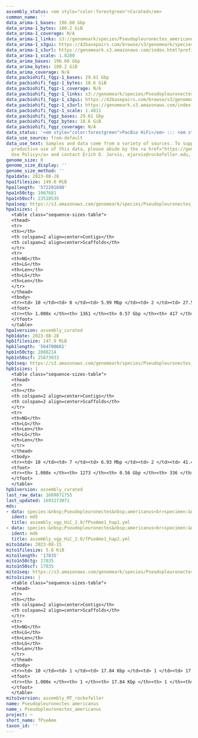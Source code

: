 ```yaml
---
assembly_status: <em style="color:forestgreen">Curated</em>
common_name: ''
data_arima-1_bases: 196.60 Gbp
data_arima-1_bytes: 100.2 GiB
data_arima-1_coverage: N/A
data_arima-1_links: s3://genomeark/species/Pseudopleuronectes_americanus/fPseAme1/genomic_data/arima/<br>
data_arima-1_s3gui: https://42basepairs.com/browse/s3/genomeark/species/Pseudopleuronectes_americanus/fPseAme1/genomic_data/arima/
data_arima-1_s3url: https://genomeark.s3.amazonaws.com/index.html?prefix=species/Pseudopleuronectes_americanus/fPseAme1/genomic_data/arima/
data_arima-1_scale: 1.8280
data_arima_bases: 196.60 Gbp
data_arima_bytes: 100.2 GiB
data_arima_coverage: N/A
data_pacbiohifi_fqgz-1_bases: 29.61 Gbp
data_pacbiohifi_fqgz-1_bytes: 18.6 GiB
data_pacbiohifi_fqgz-1_coverage: N/A
data_pacbiohifi_fqgz-1_links: s3://genomeark/species/Pseudopleuronectes_americanus/fPseAme1/genomic_data/pacbio_hifi/<br>
data_pacbiohifi_fqgz-1_s3gui: https://42basepairs.com/browse/s3/genomeark/species/Pseudopleuronectes_americanus/fPseAme1/genomic_data/pacbio_hifi/
data_pacbiohifi_fqgz-1_s3url: https://genomeark.s3.amazonaws.com/index.html?prefix=species/Pseudopleuronectes_americanus/fPseAme1/genomic_data/pacbio_hifi/
data_pacbiohifi_fqgz-1_scale: 1.4811
data_pacbiohifi_fqgz_bases: 29.61 Gbp
data_pacbiohifi_fqgz_bytes: 18.6 GiB
data_pacbiohifi_fqgz_coverage: N/A
data_status: '<em style="color:forestgreen">PacBio HiFi</em> ::: <em style="color:forestgreen">Arima</em>'
data_use_source: from-default
data_use_text: Samples and data come from a variety of sources. To support fair and
  productive use of this data, please abide by the <a href="https://genome10k.soe.ucsc.edu/data-use-policies/">Data
  Use Policy</a> and contact Erich D. Jarvis, ejarvis@rockefeller.edu, with any questions.
genome_size: 0
genome_size_display: ''
genome_size_method: ''
hpa1date: 2023-08-28
hpa1filesize: 149.0 MiB
hpa1length: '572201698'
hpa1n50ctg: 1967681
hpa1n50scf: 23518535
hpa1seq: https://s3.amazonaws.com/genomeark/species/Pseudopleuronectes_americanus/fPseAme1/assembly_curated/fPseAme1.hap1.decontam.20230828.fasta.gz
hpa1sizes: |
  <table class="sequence-sizes-table">
  <thead>
  <tr>
  <th></th>
  <th colspan=2 align=center>Contigs</th>
  <th colspan=2 align=center>Scaffolds</th>
  </tr>
  <tr>
  <th>NG</th>
  <th>LG</th>
  <th>Len</th>
  <th>LG</th>
  <th>Len</th>
  </tr>
  </thead>
  <tbody>
  <tr><td> 10 </td><td> 8 </td><td> 5.99 Mbp </td><td> 2 </td><td> 27.59 Mbp </td></tr><tr><td> 20 </td><td> 20 </td><td> 4.36 Mbp </td><td> 5 </td><td> 26.51 Mbp </td></tr><tr><td> 30 </td><td> 34 </td><td> 3.32 Mbp </td><td> 7 </td><td> 25.92 Mbp </td></tr><tr><td> 40 </td><td> 53 </td><td> 2.54 Mbp </td><td> 9 </td><td> 25.59 Mbp </td></tr><tr style="background-color:#cccccc;"><td> 50 </td><td> 78 </td><td style="background-color:#88ff88;"> 1.97 Mbp </td><td> 11 </td><td style="background-color:#88ff88;"> 23.52 Mbp </td></tr><tr><td> 60 </td><td> 111 </td><td> 1.49 Mbp </td><td> 14 </td><td> 22.78 Mbp </td></tr><tr><td> 70 </td><td> 163 </td><td> 0.83 Mbp </td><td> 16 </td><td> 21.59 Mbp </td></tr><tr><td> 80 </td><td> 260 </td><td> 423.72 Kbp </td><td> 19 </td><td> 19.84 Mbp </td></tr><tr><td> 90 </td><td> 453 </td><td> 204.12 Kbp </td><td> 22 </td><td> 16.25 Mbp </td></tr><tr><td> 100 </td><td> 1361 </td><td> 2.97 Kbp </td><td> 417 </td><td> 2.97 Kbp </td></tr></tbody>
  <tfoot>
  <tr><th> 1.000x </th><th> 1361 </th><th> 0.57 Gbp </th><th> 417 </th><th> 0.57 Gbp </th></tr>
  </tfoot>
  </table>
hpa1version: assembly_curated
hpb1date: 2023-08-28
hpb1filesize: 147.9 MiB
hpb1length: '564700661'
hpb1n50ctg: 2088214
hpb1n50scf: 25873033
hpb1seq: https://s3.amazonaws.com/genomeark/species/Pseudopleuronectes_americanus/fPseAme1/assembly_curated/fPseAme1.hap2.decontam.20230828.fasta.gz
hpb1sizes: |
  <table class="sequence-sizes-table">
  <thead>
  <tr>
  <th></th>
  <th colspan=2 align=center>Contigs</th>
  <th colspan=2 align=center>Scaffolds</th>
  </tr>
  <tr>
  <th>NG</th>
  <th>LG</th>
  <th>Len</th>
  <th>LG</th>
  <th>Len</th>
  </tr>
  </thead>
  <tbody>
  <tr><td> 10 </td><td> 7 </td><td> 6.93 Mbp </td><td> 2 </td><td> 41.42 Mbp </td></tr><tr><td> 20 </td><td> 17 </td><td> 5.12 Mbp </td><td> 4 </td><td> 27.66 Mbp </td></tr><tr><td> 30 </td><td> 30 </td><td> 3.69 Mbp </td><td> 6 </td><td> 26.38 Mbp </td></tr><tr><td> 40 </td><td> 47 </td><td> 2.75 Mbp </td><td> 8 </td><td> 26.19 Mbp </td></tr><tr style="background-color:#cccccc;"><td> 50 </td><td> 70 </td><td style="background-color:#88ff88;"> 2.09 Mbp </td><td> 10 </td><td style="background-color:#88ff88;"> 25.87 Mbp </td></tr><tr><td> 60 </td><td> 102 </td><td> 1.50 Mbp </td><td> 12 </td><td> 25.47 Mbp </td></tr><tr><td> 70 </td><td> 149 </td><td> 0.98 Mbp </td><td> 14 </td><td> 23.06 Mbp </td></tr><tr><td> 80 </td><td> 227 </td><td> 495.70 Kbp </td><td> 17 </td><td> 21.56 Mbp </td></tr><tr><td> 90 </td><td> 417 </td><td> 195.01 Kbp </td><td> 20 </td><td> 16.32 Mbp </td></tr><tr><td> 100 </td><td> 1273 </td><td> 3.19 Kbp </td><td> 336 </td><td> 3.19 Kbp </td></tr></tbody>
  <tfoot>
  <tr><th> 1.000x </th><th> 1273 </th><th> 0.56 Gbp </th><th> 336 </th><th> 0.56 Gbp </th></tr>
  </tfoot>
  </table>
hpb1version: assembly_curated
last_raw_data: 1689871755
last_updated: 1693273071
mds:
- data: species:&nbsp;Pseudopleuronectes&nbsp;americanus<br>specimen:&nbsp;fPseAme1<br>projects:&nbsp;<br>&nbsp;&nbsp;-&nbsp;vgp<br>data_location:&nbsp;S3<br>release_to:&nbsp;S3<br>haplotype_to_curate:&nbsp;hap1<br>hap1:&nbsp;s3://genomeark/species/Pseudopleuronectes_americanus/fPseAme1/assembly_vgp_HiC_2.0/fPseAme1.HiC.hap1.20230815.fasta.gz<br>hap2:&nbsp;s3://genomeark/species/Pseudopleuronectes_americanus/fPseAme1/assembly_vgp_HiC_2.0/fPseAme1.HiC.hap2.20230815.fasta.gz<br>pretext_hap1:&nbsp;s3://genomeark/species/Pseudopleuronectes_americanus/fPseAme1/assembly_vgp_HiC_2.0/evaluation/hap1/pretext/fPseAme1_hap1_s2.pretext<br>pretext_hap2:&nbsp;s3://genomeark/species/Pseudopleuronectes_americanus/fPseAme1/assembly_vgp_HiC_2.0/evaluation/hap2/pretext/fPseAme1_hap2_s2.pretext<br>kmer_spectra_img:&nbsp;s3://genomeark/species/Pseudopleuronectes_americanus/fPseAme1/assembly_vgp_HiC_2.0/evaluation/merqury/fPseAme1_png/<br>mito:&nbsp;s3://genomeark/species/Pseudopleuronectes_americanus/fPseAme1/assembly_MT_rockefeller/fPseAme1.MT.20230815.fasta.gz<br>pacbio_read_dir:&nbsp;s3://genomeark/species/Pseudopleuronectes_americanus/fPseAme1/genomic_data/pacbio_hifi/<br>pacbio_read_type:&nbsp;hifi<br>hic_read_dir:&nbsp;s3://genomeark/species/Pseudopleuronectes_americanus/fPseAme1/genomic_data/arima/<br>pipeline:<br>&nbsp;&nbsp;-&nbsp;hifiasm&nbsp;(0.19.3+galaxy0)<br>&nbsp;&nbsp;-&nbsp;yahs&nbsp;(1.2a.2+galaxy1)<br>assembled_by_group:&nbsp;Rockefeller<br>notes:&nbsp;This&nbsp;was&nbsp;a&nbsp;hifiasm-HiC&nbsp;assembly&nbsp;of&nbsp;fPseAme1,&nbsp;resulting&nbsp;in&nbsp;two&nbsp;complete&nbsp;haplotypes.&nbsp;Sample&nbsp;metadata&nbsp;says&nbsp;it&nbsp;is&nbsp;a&nbsp;male&nbsp;fish,&nbsp;and&nbsp;kmer&nbsp;spectra&nbsp;indicate&nbsp;a&nbsp;homogametic&nbsp;specimen.&nbsp;This&nbsp;individual&nbsp;did&nbsp;not&nbsp;bionano&nbsp;data.&nbsp;HiC&nbsp;scaffolding&nbsp;was&nbsp;performed&nbsp;with&nbsp;yahs.&nbsp;The&nbsp;HiC&nbsp;prep&nbsp;was&nbsp;Arima&nbsp;kit&nbsp;2.&nbsp;The&nbsp;HiC&nbsp;reads&nbsp;needed&nbsp;to&nbsp;have&nbsp;5&nbsp;bp&nbsp;trimmed&nbsp;from&nbsp;the&nbsp;5'&nbsp;end&nbsp;due&nbsp;to&nbsp;adapter&nbsp;left&nbsp;over&nbsp;from&nbsp;the&nbsp;Arima&nbsp;library&nbsp;prep&nbsp;kit.&nbsp;We&nbsp;are&nbsp;submitting&nbsp;both&nbsp;haplotypes&nbsp;for&nbsp;dual&nbsp;curation,&nbsp;and&nbsp;this&nbsp;is&nbsp;the&nbsp;ticket&nbsp;for&nbsp;hap1.&nbsp;
  ident: md5
  title: assembly_vgp_HiC_2.0/fPseAme1_hap1.yml
- data: species:&nbsp;Pseudopleuronectes&nbsp;americanus<br>specimen:&nbsp;fPseAme1<br>projects:&nbsp;<br>&nbsp;&nbsp;-&nbsp;vgp<br>data_location:&nbsp;S3<br>release_to:&nbsp;S3<br>haplotype_to_curate:&nbsp;hap2<br>hap1:&nbsp;s3://genomeark/species/Pseudopleuronectes_americanus/fPseAme1/assembly_vgp_HiC_2.0/fPseAme1.HiC.hap1.20230815.fasta.gz<br>hap2:&nbsp;s3://genomeark/species/Pseudopleuronectes_americanus/fPseAme1/assembly_vgp_HiC_2.0/fPseAme1.HiC.hap2.20230815.fasta.gz<br>pretext_hap1:&nbsp;s3://genomeark/species/Pseudopleuronectes_americanus/fPseAme1/assembly_vgp_HiC_2.0/evaluation/hap1/pretext/fPseAme1_hap1_s2.pretext<br>pretext_hap2:&nbsp;s3://genomeark/species/Pseudopleuronectes_americanus/fPseAme1/assembly_vgp_HiC_2.0/evaluation/hap2/pretext/fPseAme1_hap2_s2.pretext<br>kmer_spectra_img:&nbsp;s3://genomeark/species/Pseudopleuronectes_americanus/fPseAme1/assembly_vgp_HiC_2.0/evaluation/merqury/fPseAme1_png/<br>mito:&nbsp;s3://genomeark/species/Pseudopleuronectes_americanus/fPseAme1/assembly_MT_rockefeller/fPseAme1.MT.20230815.fasta.gz<br>pacbio_read_dir:&nbsp;s3://genomeark/species/Pseudopleuronectes_americanus/fPseAme1/genomic_data/pacbio_hifi/<br>pacbio_read_type:&nbsp;hifi<br>hic_read_dir:&nbsp;s3://genomeark/species/Pseudopleuronectes_americanus/fPseAme1/genomic_data/arima/<br>pipeline:<br>&nbsp;&nbsp;-&nbsp;hifiasm&nbsp;(0.19.3+galaxy0)<br>&nbsp;&nbsp;-&nbsp;yahs&nbsp;(1.2a.2+galaxy1)<br>assembled_by_group:&nbsp;Rockefeller<br>notes:&nbsp;This&nbsp;was&nbsp;a&nbsp;hifiasm-HiC&nbsp;assembly&nbsp;of&nbsp;fPseAme1,&nbsp;resulting&nbsp;in&nbsp;two&nbsp;complete&nbsp;haplotypes.&nbsp;Sample&nbsp;metadata&nbsp;says&nbsp;it&nbsp;is&nbsp;a&nbsp;male&nbsp;fish,&nbsp;and&nbsp;kmer&nbsp;spectra&nbsp;indicate&nbsp;a&nbsp;homogametic&nbsp;specimen.&nbsp;This&nbsp;individual&nbsp;did&nbsp;not&nbsp;bionano&nbsp;data.&nbsp;HiC&nbsp;scaffolding&nbsp;was&nbsp;performed&nbsp;with&nbsp;yahs.&nbsp;The&nbsp;HiC&nbsp;prep&nbsp;was&nbsp;Arima&nbsp;kit&nbsp;2.&nbsp;The&nbsp;HiC&nbsp;reads&nbsp;needed&nbsp;to&nbsp;have&nbsp;5&nbsp;bp&nbsp;trimmed&nbsp;from&nbsp;the&nbsp;5'&nbsp;end&nbsp;due&nbsp;to&nbsp;adapter&nbsp;left&nbsp;over&nbsp;from&nbsp;the&nbsp;Arima&nbsp;library&nbsp;prep&nbsp;kit.&nbsp;We&nbsp;are&nbsp;submitting&nbsp;both&nbsp;haplotypes&nbsp;for&nbsp;dual&nbsp;curation,&nbsp;and&nbsp;this&nbsp;is&nbsp;the&nbsp;ticket&nbsp;for&nbsp;hap2.&nbsp;
  ident: md6
  title: assembly_vgp_HiC_2.0/fPseAme1_hap2.yml
mito1date: 2023-08-15
mito1filesize: 5.6 KiB
mito1length: '17835'
mito1n50ctg: 17835
mito1n50scf: 17835
mito1seq: https://s3.amazonaws.com/genomeark/species/Pseudopleuronectes_americanus/fPseAme1/assembly_MT_rockefeller/fPseAme1.MT.20230815.fasta.gz
mito1sizes: |
  <table class="sequence-sizes-table">
  <thead>
  <tr>
  <th></th>
  <th colspan=2 align=center>Contigs</th>
  <th colspan=2 align=center>Scaffolds</th>
  </tr>
  <tr>
  <th>NG</th>
  <th>LG</th>
  <th>Len</th>
  <th>LG</th>
  <th>Len</th>
  </tr>
  </thead>
  <tbody>
  <tr><td> 10 </td><td> 1 </td><td> 17.84 Kbp </td><td> 1 </td><td> 17.84 Kbp </td></tr><tr><td> 20 </td><td> 1 </td><td> 17.84 Kbp </td><td> 1 </td><td> 17.84 Kbp </td></tr><tr><td> 30 </td><td> 1 </td><td> 17.84 Kbp </td><td> 1 </td><td> 17.84 Kbp </td></tr><tr><td> 40 </td><td> 1 </td><td> 17.84 Kbp </td><td> 1 </td><td> 17.84 Kbp </td></tr><tr style="background-color:#cccccc;"><td> 50 </td><td> 1 </td><td style="background-color:#ff8888;"> 17.84 Kbp </td><td> 1 </td><td style="background-color:#ff8888;"> 17.84 Kbp </td></tr><tr><td> 60 </td><td> 1 </td><td> 17.84 Kbp </td><td> 1 </td><td> 17.84 Kbp </td></tr><tr><td> 70 </td><td> 1 </td><td> 17.84 Kbp </td><td> 1 </td><td> 17.84 Kbp </td></tr><tr><td> 80 </td><td> 1 </td><td> 17.84 Kbp </td><td> 1 </td><td> 17.84 Kbp </td></tr><tr><td> 90 </td><td> 1 </td><td> 17.84 Kbp </td><td> 1 </td><td> 17.84 Kbp </td></tr><tr><td> 100 </td><td> 1 </td><td> 17.84 Kbp </td><td> 1 </td><td> 17.84 Kbp </td></tr></tbody>
  <tfoot>
  <tr><th> 1.000x </th><th> 1 </th><th> 17.84 Kbp </th><th> 1 </th><th> 17.84 Kbp </th></tr>
  </tfoot>
  </table>
mito1version: assembly_MT_rockefeller
name: Pseudopleuronectes americanus
name_: Pseudopleuronectes_americanus
project: ~
short_name: fPseAme
taxon_id: ''
---
```

